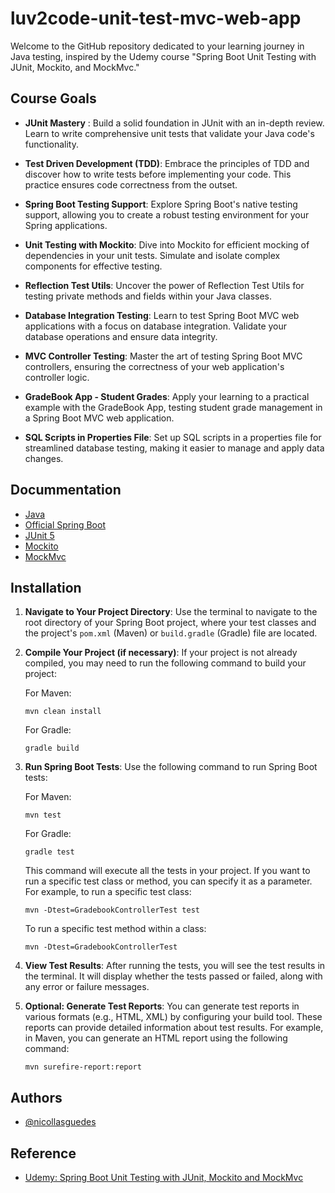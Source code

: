 
# luv2code-unit-test-mvc-web-app

Welcome to the GitHub repository dedicated to your learning journey in Java testing, inspired by the Udemy course "Spring Boot Unit Testing with JUnit, Mockito, and MockMvc."


## Course Goals

- **JUnit Mastery** : Build a solid foundation in JUnit with an in-depth review. Learn to write comprehensive unit tests that validate your Java code's functionality.

- **Test Driven Development (TDD)**: Embrace the principles of TDD and discover how to write tests before implementing your code. This practice ensures code correctness from the outset.

- **Spring Boot Testing Support**: Explore Spring Boot's native testing support, allowing you to create a robust testing environment for your Spring applications.

- **Unit Testing with Mockito**: Dive into Mockito for efficient mocking of dependencies in your unit tests. Simulate and isolate complex components for effective testing.

- **Reflection Test Utils**: Uncover the power of Reflection Test Utils for testing private methods and fields within your Java classes.

- **Database Integration Testing**: Learn to test Spring Boot MVC web applications with a focus on database integration. Validate your database operations and ensure data integrity.

- **MVC Controller Testing**: Master the art of testing Spring Boot MVC controllers, ensuring the correctness of your web application's controller logic.

- **GradeBook App - Student Grades**: Apply your learning to a practical example with the GradeBook App, testing student grade management in a Spring Boot MVC web application.

- **SQL Scripts in Properties File**: Set up SQL scripts in a properties file for streamlined database testing, making it easier to manage and apply data changes.

## Docummentation

- [Java](https://docs.oracle.com/en/java/)
- [Official Spring Boot](https://docs.spring.io/spring-boot/docs/current/reference/htmlsingle/)
- [JUnit 5](https://junit.org/junit5/docs/current/user-guide/)
- [Mockito](https://javadoc.io/doc/org.mockito/mockito-core/latest/index.html)
- [MockMvc](https://docs.spring.io/spring-framework/docs/current/reference/html/web.html#spring-web)
## Installation

1. **Navigate to Your Project Directory**:
   Use the terminal to navigate to the root directory of your Spring Boot project, where your test classes and the project's `pom.xml` (Maven) or `build.gradle` (Gradle) file are located.

2. **Compile Your Project (if necessary)**:
   If your project is not already compiled, you may need to run the following command to build your project:

   For Maven:
   ```
   mvn clean install
   ```

   For Gradle:
   ```
   gradle build
   ```

3. **Run Spring Boot Tests**:
   Use the following command to run Spring Boot tests:

   For Maven:
   ```
   mvn test
   ```

   For Gradle:
   ```
   gradle test
   ```

   This command will execute all the tests in your project. If you want to run a specific test class or method, you can specify it as a parameter. For example, to run a specific test class:

   ```
   mvn -Dtest=GradebookControllerTest test
   ```

   To run a specific test method within a class:

   ```
   mvn -Dtest=GradebookControllerTest
   ```

4. **View Test Results**:
   After running the tests, you will see the test results in the terminal. It will display whether the tests passed or failed, along with any error or failure messages.

5. **Optional: Generate Test Reports**:
   You can generate test reports in various formats (e.g., HTML, XML) by configuring your build tool. These reports can provide detailed information about test results. For example, in Maven, you can generate an HTML report using the following command:

   ```
   mvn surefire-report:report
   ```
## Authors

- [@nicollasguedes](https://www.github.com/nicollasguedes)


## Reference

 - [Udemy: Spring Boot Unit Testing with JUnit, Mockito and MockMvc](https://www.udemy.com/course/spring-boot-unit-testing/)


